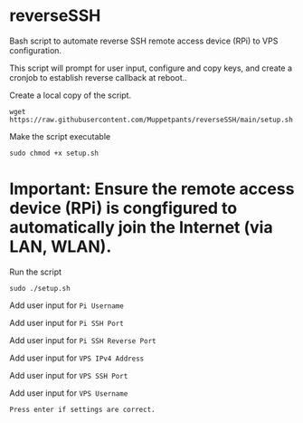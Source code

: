 # reverseSSH
Bash script to automate reverse SSH remote access device (RPi) to VPS configuration.

This script will prompt for user input, configure and copy keys, and create a cronjob to establish reverse callback at reboot..

Create a local copy of the script.

```wget https://raw.githubusercontent.com/Muppetpants/reverseSSH/main/setup.sh```

Make the script executable

```sudo chmod +x setup.sh```

# Important: Ensure the remote access device (RPi) is congfigured to automatically join the Internet (via LAN, WLAN). 

Run the script

```sudo ./setup.sh```

Add user input for ```Pi Username```

Add user input for ```Pi SSH Port```

Add user input for ```Pi SSH Reverse Port```

Add user input for ```VPS IPv4 Address```

Add user input for ```VPS SSH Port```

Add user input for ```VPS Username```

```Press enter if settings are correct. ```
